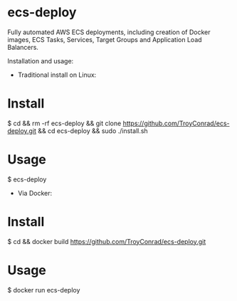 # ecs-deploy
Fully automated AWS ECS deployments, including creation of Docker images, ECS Tasks, Services, Target Groups and Application Load Balancers.

Installation and usage:

- Traditional install on Linux:

# Install

$ cd && rm -rf ecs-deploy && git clone https://github.com/TroyConrad/ecs-deploy.git && cd ecs-deploy && sudo ./install.sh
 
# Usage

$ ecs-deploy <arguements>

- Via Docker:

# Install

$ cd && docker build https://github.com/TroyConrad/ecs-deploy.git

# Usage

$ docker run ecs-deploy <arguements>

